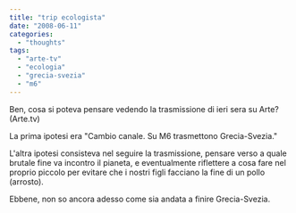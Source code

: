 ```yaml
---
title: "trip ecologista"
date: "2008-06-11"
categories: 
  - "thoughts"
tags: 
  - "arte-tv"
  - "ecologia"
  - "grecia-svezia"
  - "m6"
---
```


Ben, cosa si poteva pensare vedendo la trasmissione di ieri sera su Arte? (Arte.tv)

La prima ipotesi era "Cambio canale. Su M6 trasmettono Grecia-Svezia."

L'altra ipotesi consisteva nel seguire la trasmissione, pensare verso a quale brutale fine va incontro il pianeta, e eventualmente riflettere a cosa fare nel proprio piccolo per evitare che i nostri figli facciano la fine di un pollo (arrosto).

Ebbene, non so ancora adesso come sia andata a finire Grecia-Svezia.
